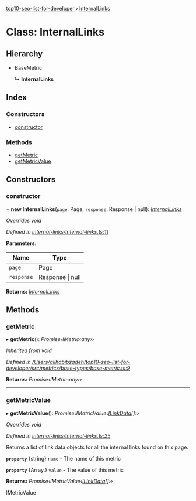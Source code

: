 [top10-seo-list-for-developer](../README.md) › [InternalLinks](internallinks.md)

# Class: InternalLinks

## Hierarchy

* BaseMetric

  ↳ **InternalLinks**

## Index

### Constructors

* [constructor](internallinks.md#constructor)

### Methods

* [getMetric](internallinks.md#getmetric)
* [getMetricValue](internallinks.md#getmetricvalue)

## Constructors

###  constructor

\+ **new InternalLinks**(`page`: Page, `response`: Response | null): *[InternalLinks](internallinks.md)*

*Overrides void*

*Defined in [internal-links/internal-links.ts:11](https://github.com/deepcrawl/top10-seo-list-for-developer/blob/bfde32e/src/metrics/metric-items/internal-links/internal-links.ts#L11)*

**Parameters:**

Name | Type |
------ | ------ |
`page` | Page |
`response` | Response &#124; null |

**Returns:** *[InternalLinks](internallinks.md)*

## Methods

###  getMetric

▸ **getMetric**(): *Promise‹IMetric‹any››*

*Inherited from void*

*Defined in [/Users/alihabibzadeh/top10-seo-list-for-developer/src/metrics/base-types/base-metric.ts:9](https://github.com/deepcrawl/top10-seo-list-for-developer/blob/bfde32e/src/metrics/base-types/base-metric.ts#L9)*

**Returns:** *Promise‹IMetric‹any››*

___

###  getMetricValue

▸ **getMetricValue**(): *Promise‹IMetricValue‹[ILinkData](../interfaces/ilinkdata.md)[]››*

*Overrides void*

*Defined in [internal-links/internal-links.ts:25](https://github.com/deepcrawl/top10-seo-list-for-developer/blob/bfde32e/src/metrics/metric-items/internal-links/internal-links.ts#L25)*

Returns a list of link data objects for all the internal links found on this page.

**`property`** {string} `name` - The name of this metric

**`property`** {Array.<ILinkData>} `value` - The value of this metric

**Returns:** *Promise‹IMetricValue‹[ILinkData](../interfaces/ilinkdata.md)[]››*

IMetricValue
